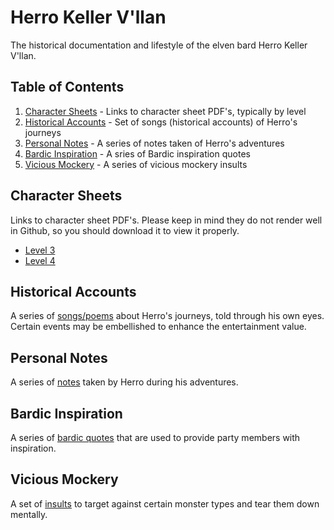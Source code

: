 # Herro Keller V'llan

The historical documentation and lifestyle of the elven bard Herro Keller V'llan.


## Table of Contents
1. [Character Sheets](#character-sheets) - Links to character sheet PDF's, typically by
level
2. [Historical Accounts](#historical-accounts) - Set of songs (historical accounts) of
Herro's journeys
3. [Personal Notes](#personal-notes) - A series of notes taken of Herro's adventures
4. [Bardic Inspiration](#bardic-inspiration) - A sries of Bardic inspiration quotes
5. [Vicious Mockery](#vicious-mockery) - A series of vicious mockery insults


## Character Sheets

Links to character sheet PDF's. Please keep in mind they do not render well in Github,
so you should download it to view it properly.

- [Level 3](https://github.com/prezschaefer/herro/blob/master/character_sheets/herro_keller_vllan_lvl_3.pdf)
- [Level 4](https://github.com/prezschaefer/herro/blob/master/character_sheets/herro_keller_vllan_lvl_4.pdf)


## Historical Accounts

A series of [songs/poems](https://github.com/prezschaefer/herro/blob/master/docs/songs/README.md)
about Herro's journeys, told through his own eyes. Certain events may be embellished to
enhance the entertainment value.


## Personal Notes

A series of [notes](https://github.com/prezschaefer/herro/blob/master/notes/README.md) taken by
Herro during his adventures.


## Bardic Inspiration

A series of [bardic quotes](https://github.com/prezschaefer/herro/blob/master/docs/inspirations.md)
that are used to provide party members with inspiration.


## Vicious Mockery

A set of [insults](https://github.com/prezschaefer/herro/blob/master/docs/mockery.md) to
target against certain monster types and tear them down mentally.
